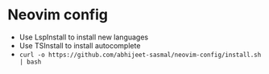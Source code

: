 # Neovim config
- Use LspInstall to install new languages
- Use TSInstall to install autocomplete
- `curl -o https://github.com/abhijeet-sasmal/neovim-config/install.sh | bash`
